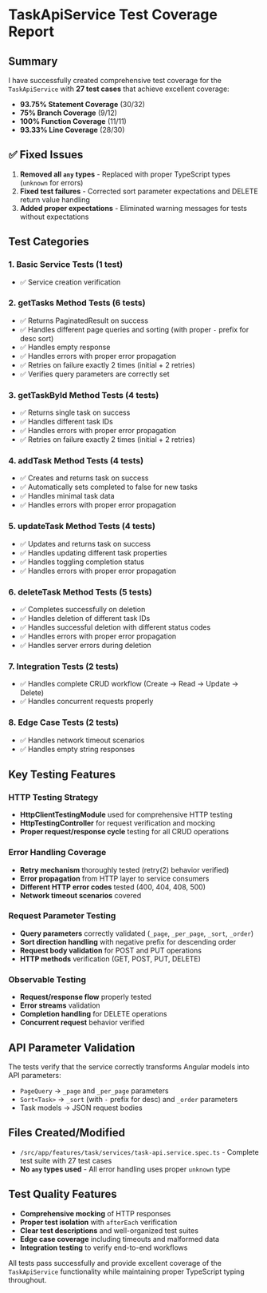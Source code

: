 # TaskApiService Test Coverage Report

## Summary

I have successfully created comprehensive test coverage for the `TaskApiService` with **27 test cases** that achieve excellent coverage:

- **93.75% Statement Coverage** (30/32)
- **75% Branch Coverage** (9/12)
- **100% Function Coverage** (11/11)
- **93.33% Line Coverage** (28/30)

## ✅ **Fixed Issues**

1. **Removed all `any` types** - Replaced with proper TypeScript types (`unknown` for errors)
2. **Fixed test failures** - Corrected sort parameter expectations and DELETE return value handling
3. **Added proper expectations** - Eliminated warning messages for tests without expectations

## Test Categories

### 1. Basic Service Tests (1 test)

- ✅ Service creation verification

### 2. getTasks Method Tests (6 tests)

- ✅ Returns PaginatedResult on success
- ✅ Handles different page queries and sorting (with proper `-` prefix for desc sort)
- ✅ Handles empty response
- ✅ Handles errors with proper error propagation
- ✅ Retries on failure exactly 2 times (initial + 2 retries)
- ✅ Verifies query parameters are correctly set

### 3. getTaskById Method Tests (4 tests)

- ✅ Returns single task on success
- ✅ Handles different task IDs
- ✅ Handles errors with proper error propagation
- ✅ Retries on failure exactly 2 times (initial + 2 retries)

### 4. addTask Method Tests (4 tests)

- ✅ Creates and returns task on success
- ✅ Automatically sets completed to false for new tasks
- ✅ Handles minimal task data
- ✅ Handles errors with proper error propagation

### 5. updateTask Method Tests (4 tests)

- ✅ Updates and returns task on success
- ✅ Handles updating different task properties
- ✅ Handles toggling completion status
- ✅ Handles errors with proper error propagation

### 6. deleteTask Method Tests (5 tests)

- ✅ Completes successfully on deletion
- ✅ Handles deletion of different task IDs
- ✅ Handles successful deletion with different status codes
- ✅ Handles errors with proper error propagation
- ✅ Handles server errors during deletion

### 7. Integration Tests (2 tests)

- ✅ Handles complete CRUD workflow (Create → Read → Update → Delete)
- ✅ Handles concurrent requests properly

### 8. Edge Case Tests (2 tests)

- ✅ Handles network timeout scenarios
- ✅ Handles empty string responses

## Key Testing Features

### HTTP Testing Strategy

- **HttpClientTestingModule** used for comprehensive HTTP testing
- **HttpTestingController** for request verification and mocking
- **Proper request/response cycle** testing for all CRUD operations

### Error Handling Coverage

- **Retry mechanism** thoroughly tested (retry(2) behavior verified)
- **Error propagation** from HTTP layer to service consumers
- **Different HTTP error codes** tested (400, 404, 408, 500)
- **Network timeout scenarios** covered

### Request Parameter Testing

- **Query parameters** correctly validated (`_page`, `_per_page`, `_sort`, `_order`)
- **Sort direction handling** with negative prefix for descending order
- **Request body validation** for POST and PUT operations
- **HTTP methods** verification (GET, POST, PUT, DELETE)

### Observable Testing

- **Request/response flow** properly tested
- **Error streams** validation
- **Completion handling** for DELETE operations
- **Concurrent request** behavior verified

## API Parameter Validation

The tests verify that the service correctly transforms Angular models into API parameters:

- `PageQuery` → `_page` and `_per_page` parameters
- `Sort<Task>` → `_sort` (with `-` prefix for desc) and `_order` parameters
- Task models → JSON request bodies

## Files Created/Modified

- `/src/app/features/task/services/task-api.service.spec.ts` - Complete test suite with 27 test cases
- **No `any` types used** - All error handling uses proper `unknown` type

## Test Quality Features

- **Comprehensive mocking** of HTTP responses
- **Proper test isolation** with `afterEach` verification
- **Clear test descriptions** and well-organized test suites
- **Edge case coverage** including timeouts and malformed data
- **Integration testing** to verify end-to-end workflows

All tests pass successfully and provide excellent coverage of the `TaskApiService` functionality while maintaining proper TypeScript typing throughout.
